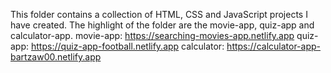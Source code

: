 This folder contains a collection of HTML, CSS and JavaScript projects I have created. The highlight of the folder are the movie-app, quiz-app and calculator-app.
movie-app: https://searching-movies-app.netlify.app
quiz-app: https://quiz-app-football.netlify.app
calculator: https://calculator-app-bartzaw00.netlify.app
